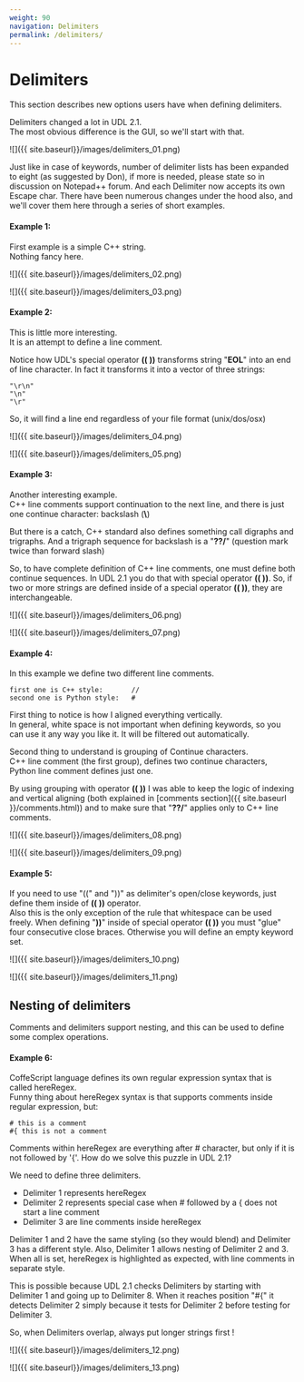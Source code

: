 ```yaml
---
weight: 90
navigation: Delimiters
permalink: /delimiters/
---
```


Delimiters
==========

This section describes new options users have when defining delimiters.

Delimiters changed a lot in UDL 2.1.    
The most obvious difference is the GUI, so we'll start with that.

![]({{ site.baseurl}}/images/delimiters_01.png)

Just like in case of keywords, number of delimiter lists has been expanded to eight (as suggested by Don), if more is needed, please state so in discussion on Notepad++ forum. And each Delimiter now accepts its own Escape char. There have been numerous changes under the hood also, and we'll cover them here through a series of short examples.

#### Example 1:

First example is a simple C++ string.    
Nothing fancy here.

![]({{ site.baseurl}}/images/delimiters_02.png)

![]({{ site.baseurl}}/images/delimiters_03.png)

#### Example 2:

This is little more interesting.     
It is an attempt to define a line comment.

Notice how UDL's special operator __(( ))__ transforms string "__EOL__" into an end of line character. In fact it transforms it into a vector of three strings:

    "\r\n"
    "\n"
    "\r"


So, it will find a line end regardless of your file format (unix/dos/osx)

![]({{ site.baseurl}}/images/delimiters_04.png)

![]({{ site.baseurl}}/images/delimiters_05.png)

#### Example 3:

Another interesting example.    
C++ line comments support continuation to the next line, and there is just one continue character: backslash (**\\**)

But there is a catch, C++ standard also defines something call digraphs and trigraphs. And a trigraph sequence for backslash is a "__??/__" (question mark twice than forward slash)

So, to have complete definition of C++ line comments, one must define both continue sequences. In UDL 2.1 you do that with special operator __(( ))__. So, if two or more strings are defined inside of a special operator __(( ))__, they are interchangeable.

![]({{ site.baseurl}}/images/delimiters_06.png)

![]({{ site.baseurl}}/images/delimiters_07.png)

#### Example 4:

In this example we define two different line comments.

    first one is C++ style:       //
    second one is Python style:   #


First thing to notice is how I aligned everything vertically.    
In general, white space is not important when defining keywords, so you can use it any way you like it. It will be filtered out automatically.

Second thing to understand is grouping of Continue characters.    
C++ line comment (the first group), defines two continue characters, Python line comment defines just one.

By using grouping with operator __(( ))__ I was able to keep the logic of indexing and vertical aligning (both explained in [comments section]({{ site.baseurl }}/comments.html)) and to make sure that "__??/__" applies only to C++ line comments.

![]({{ site.baseurl}}/images/delimiters_08.png)

![]({{ site.baseurl}}/images/delimiters_09.png)

#### Example 5:

If you need to use "((" and "))" as delimiter's open/close keywords, just define them inside of __(( ))__ operator.    
Also this is the only exception of the rule that whitespace can be used freely. When defining "__))__" inside of special operator __(( ))__ you must "glue" four consecutive close braces. Otherwise you will define an empty keyword set.

![]({{ site.baseurl}}/images/delimiters_10.png)

![]({{ site.baseurl}}/images/delimiters_11.png)

## Nesting of delimiters

Comments and delimiters support nesting, and this can be used to define some complex operations.

#### Example 6:

CoffeScript language defines its own regular expression syntax that is called hereRegex.    
Funny thing about hereRegex syntax  is that supports comments inside regular expression, but:

    # this is a comment
    #{ this is not a comment


Comments within hereRegex are everything after # character, but only if it is not followed by '{'. How do we solve this puzzle in UDL 2.1?


We need to define three delimiters.

- Delimiter 1 represents hereRegex
- Delimiter 2 represents special case when # followed by a { does not start a line comment
- Delimiter 3 are line comments inside hereRegex

Delimiter 1 and 2 have the same styling (so they would blend) and Delimiter 3 has a different style. Also, Delimiter 1 allows nesting of Delimiter 2 and 3. When all is set, hereRegex is highlighted as expected, with line comments in separate style.

This is possible because UDL 2.1 checks Delimiters by starting with Delimiter 1 and going up to Delimiter 8. When it reaches position "#{" it detects Delimiter 2 simply because it tests for Delimiter 2 before testing for Delimiter 3.

So, when Delimiters overlap, always put longer strings first !

![]({{ site.baseurl}}/images/delimiters_12.png)

![]({{ site.baseurl}}/images/delimiters_13.png)
